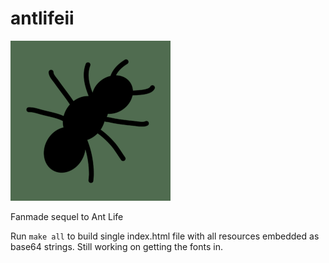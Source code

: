 # antlifeii
![Icon](icons/256.png)

Fanmade sequel to Ant Life

Run `make all` to build single index.html file with all resources embedded as base64 strings. Still working on getting the fonts in.
